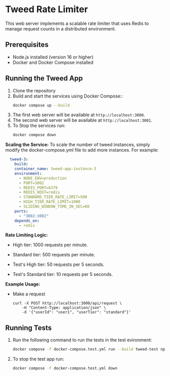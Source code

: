 # Tweed Rate Limiter

This web server implements a scalable rate limiter that uses Redis to manage request counts in a distributed environment.

## Prerequisites

- Node.js installed (version 16 or higher)
- Docker and Docker Compose installed

## Running the Tweed App

1. Clone the repository
2. Build and start the services using Docker Compose::
    ```bash
    docker compose up --build
    ```
3. The first web server will be available at `http://localhost:3000`.
4. The second web server will be available at `http://localhost:3001`.
5. To Stop the services run:
    ```bash
    docker compose down
    ```

**Scaling the Service:**
To scale the number of tweed instances, simply modify the docker-compose.yml file to add more instances. For example:

```yaml
  tweed-3:
    build: .
    container_name: tweed-app-instance-3
    environment:
      - NODE_ENV=production
      - PORT=3002
      - REDIS_PORT=6379
      - REDIS_HOST=redis
      - STANDARD_TIER_RATE_LIMIT=500
      - HIGH_TIER_RATE_LIMIT=1000
      - SLIDING_WINDOW_TIME_IN_SEC=60
    ports:
      - "3002:3002"
    depends_on:
      - redis
```

**Rate Limiting Logic:**

- High tier: 1000 requests per minute.
- Standard tier: 500 requests per minute.

- Test's High tier: 50 requests per 5 seconds.
- Test's Standard tier: 10 requests per 5 seconds.


**Example Usage:**

- Make a request
    ```
    curl -X POST http://localhost:3000/api/request \
        -H "Content-Type: application/json" \
        -d '{"userId": "user1", "userTier": "standard"}'
    ```


## Running Tests

1. Run the following command to run the tests in the test evironment:
    ```bash
    docker compose -f docker-compose.test.yml run --build tweed-test npm run test
    ```
2. To stop the test app run:
    ```bash
    docker compose -f docker-compose.test.yml down
    ```